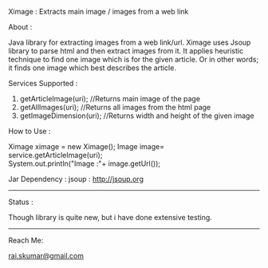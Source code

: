 Ximage : Extracts main image / images from a web link

About :

Java library for extracting images from a web link/url.
Ximage uses Jsoup library to parse html and then extract images from it.
It applies heuristic technique to find one image which is for the given article. Or in other words; it finds one image which best describes the article. 

Services Supported :

1. getArticleImage(uri);  //Returns main image of the page
2. getAllImages(uri);  //Returns all images from the html page
3. getImageDimension(uri); //Returns width and height of the given image

How to Use :

Ximage ximage = new Ximage();
Image image= service.getArticleImage(uri);  
System.out.println("Image :"+ image.getUrl());

Jar Dependency :
jsoup : http://jsoup.org

--------------------
Status :

Though library is quite new, but i have done extensive testing.  

--------------------
Reach Me: 

rai.skumar@gmail.com
